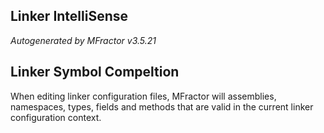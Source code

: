 ## Linker IntelliSense
*Autogenerated by MFractor v3.5.21*
## Linker Symbol Compeltion

When editing linker configuration files, MFractor will assemblies, namespaces, types, fields and methods that are valid in the current linker configuration context.


